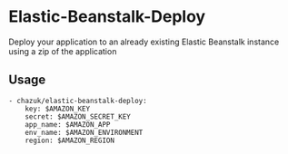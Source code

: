 # Elastic-Beanstalk-Deploy
Deploy your application to an already existing Elastic Beanstalk instance using a zip of the application

## Usage
```
- chazuk/elastic-beanstalk-deploy:
    key: $AMAZON_KEY
    secret: $AMAZON_SECRET_KEY
    app_name: $AMAZON_APP
    env_name: $AMAZON_ENVIRONMENT
    region: $AMAZON_REGION
```
